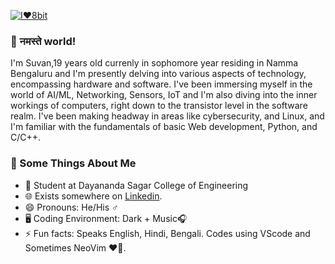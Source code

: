 [![I❤️8bit](https://i.postimg.cc/3rbfwKVs/banner-8bit.jpg)](https://postimg.cc/hhT1yqSs)
### 👋 नमस्ते world!

 I'm Suvan,19 years old currenly in sophomore year residing in Namma Bengaluru and I'm presently delving into various aspects of technology, encompassing hardware and software. I've been immersing myself in the world of AI/ML, Networking, Sensors, IoT and I'm also diving into the inner workings of computers, right down to the transistor level in the software realm. I've been making headway in areas like cybersecurity, and Linux, and I'm familiar with the fundamentals of basic Web development, Python, and C/C++.

### 🧐 Some Things About Me
- 💼 Student at Dayananda Sagar College of Engineering
- 🌐 Exists somewhere on [Linkedin](https://linkedin.com/in/suvanbanerjee).
- 😄 Pronouns: He/His ♂️
- 🖥️ Coding Environment: Dark + Music🎧
- ⚡ Fun facts: Speaks English, Hindi, Bengali. Codes using VScode and Sometimes NeoVim ❤️🐧.
